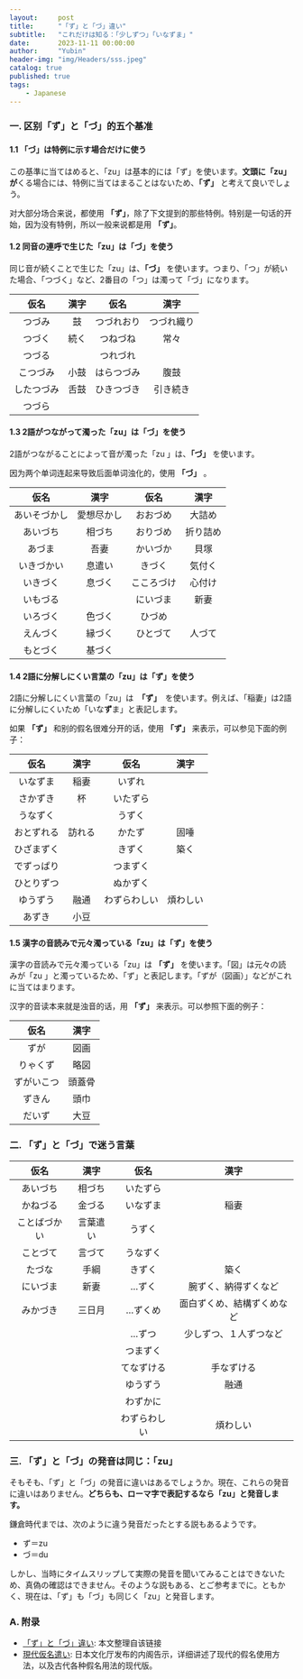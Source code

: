 ```yaml
---
layout:     post
title:      "「ず」と「づ」違い"
subtitle:   "これだけは知る：「少しずつ」「いなずま」"
date:       2023-11-11 00:00:00
author:     "Yubin"
header-img: "img/Headers/sss.jpeg"
catalog: true
published: true
tags:
    - Japanese
---
```


### **一.  区别「ず」と「づ」的五个基准** 
#### 1.1 「づ」は特例に示す場合だけに使う

この基準に当てはめると、「zu」は基本的には「ず」を使います。**文頭に「zu」が**くる場合には、特例に当てはまることはないため、**「ず」** と考えて良いでしょう。

对大部分场合来说，都使用 **「ず」**，除了下文提到的那些特例。特别是一句话的开始，因为没有特例，所以一般来说都是用 **「ず」**。

#### 1.2 同音の連呼で生じた「zu」は「づ」を使う

同じ音が続くことで生じた「zu」は、**「づ」** を使います。つまり、「つ」が続いた場合、「つづく」など、2番目の「つ」は濁って「づ」になります。

|    仮名    | 漢字 |    仮名    |    漢字    |
|:----------:|:----:|:----------:|:----------:|
|   つづみ   |  鼓  | つづれおり | つづれ織り |
|   つづく   | 続く |  つねづね  |    常々    |
|   つづる   |      |  つれづれ  |            |
|  こつづみ  | 小鼓 | はらつづみ |    腹鼓    |
| したつづみ | 舌鼓 | ひきつづき |  引き続き  |
|   つづら   |      |            |            |

#### 1.3 2語がつながって濁った「zu」は「づ」を使う

2語がつながることによって音が濁った「zu 」は、**「づ」** を使います。

因为两个单词连起来导致后面单词浊化的，使用 **「づ」** 。

|     仮名     |    漢字    |    仮名    |   漢字   |
|:------------:|:----------:|:----------:|:--------:|
| あいそづかし | 愛想尽かし |  おおづめ  |  大詰め  |
|   あいづち   |   相づち   |  おりづめ  | 折り詰め |
|    あづま    |    吾妻    |  かいづか  |   貝塚   |
|  いきづかい  |   息遣い   |   きづく   |  気付く  |
|   いきづく   |   息づく   | こころづけ |  心付け  |
|   いもづる   |            |  にいづま  |   新妻   |
|   いろづく   |   色づく   |   ひづめ   |          |
|   えんづく   |   縁づく   |  ひとづて  |  人づて  |
|   もとづく   |   基づく   |            |          |

#### 1.4 2語に分解しにくい言葉の「zu」は「ず」を使う

2語に分解しにくい言葉の「zu」は　**「ず」**　を使います。例えば、「稲妻」は2語に分解しにくいため「いな**ず**ま」と表記します。

如果 **「ず」** 和别的假名很难分开的话，使用 **「ず」** 来表示，可以参见下面的例子：

|    仮名    |  漢字  |     仮名     |   漢字   |
|:----------:|:------:|:------------:|:--------:|
|  いなずま  |  稲妻  |    いずれ    |          |
|  さかずき  |   杯   |   いたずら   |          |
|  うなずく  |        |    うずく    |          |
| おとずれる | 訪れる |    かたず    |   固唾   |
| ひざまずく |        |    きずく    |   築く   |
| でずっぱり |        |   つまずく   |          |
| ひとりずつ |        |   ぬかずく   |          |
|  ゆうずう  |  融通  | わずらわしい | 煩わしい |
|   あずき   |  小豆  |              |          |

#### 1.5 漢字の音読みで元々濁っている「zu」は「ず」を使う

漢字の音読みで元々濁っている「zu」は **「ず」** を使います。「図」は元々の読みが「zu 」と濁っているため、「ず」と表記します。「ずが（図画）」などがこれに当てはまります。

汉字的音读本来就是浊音的话，用 **「ず」** 来表示。可以参照下面的例子：

|    仮名    |  漢字  |
|:----------:|:------:|
|    ずが    |  図画  |
|  りゃくず  |  略図  |
| ずがいこつ | 頭蓋骨 |
|   ずきん   |  頭巾  |
|   だいず   |  大豆  |

### **二. 「ず」と「づ」で迷う言葉**

|     仮名     |   漢字   |     仮名     |            漢字            |
|:------------:|:--------:|:------------:|:--------------------------:|
|   あいづち   |  相づち  |   いたずら   |                            |
|   かねづる   |  金づる  |   いなずま   |            稲妻            |
| ことばづかい | 言葉遣い |    うずく    |                            |
|   ことづて   |  言づて  |   うなずく   |                            |
|    たづな    |   手綱   |    きずく    |            築く            |
|   にいづま   |   新妻   |     …ずく    |    腕ずく、納得ずくなど    |
|   みかづき   |  三日月  |    …ずくめ   | 面白ずくめ、結構ずくめなど |
|              |          |     …ずつ    |   少しずつ、１人ずつなど   |
|              |          |   つまずく   |                            |
|              |          |  てなずける  |         手なずける         |
|              |          |   ゆうずう   |            融通            |
|              |          |   わずかに   |                            |
|              |          | わずらわしい |          煩わしい          |

### **三. 「ず」と「づ」の発音は同じ：「zu」**

そもそも、「ず」と「づ」の発音に違いはあるでしょうか。現在、これらの発音に違いはありません。**どちらも、ローマ字で表記するなら「zu」と発音します。**

鎌倉時代までは、次のように違う発音だったとする説もあるようです。

- ず＝zu
- づ＝du

しかし、当時にタイムスリップして実際の発音を聞いてみることはできないため、真偽の確認はできません。そのような説もある、とご参考までに。ともかく、現在は、「ず」も「づ」も同じく「zu」と発音します。

### A. 附录
- [「ず」と「づ」違い](https://xn--3kq3hlnz13dlw7bzic.jp/zu-du/): 本文整理自该链接
- [現代仮名遣い](https://www.bunka.go.jp/kokugo_nihongo/sisaku/joho/joho/kijun/naikaku/gendaikana/index.html): 日本文化厅发布的内阁告示，详细讲述了现代的假名使用方法，以及古代各种假名用法的现代版。
